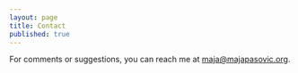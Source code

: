 ```yaml
---
layout: page
title: Contact
published: true
---
```



For comments or suggestions, you can reach me at [maja@majapasovic.org]().

